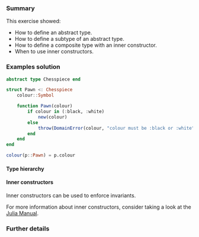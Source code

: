 ### Summary

This exercise showed:

- How to define an abstract type.
- How to define a subtype of an abstract type.
- How to define a composite type with an inner constructor.
- When to use inner constructors.

### Examples solution

```julia
abstract type Chesspiece end

struct Pawn <: Chesspiece
    colour::Symbol

    function Pawn(colour)
        if colour in (:black, :white)
            new(colour)
        else
            throw(DomainError(colour, "colour must be :black or :white"))
        end
    end
end

colour(p::Pawn) = p.colour
```

#### Type hierarchy

#### Inner constructors

Inner constructors can be used to enforce invariants.

For more information about inner constructors, consider taking a look at the [Julia Manual][inner-constructors].

### Further details

[inner-constructors]: https://docs.julialang.org/en/v1/manual/constructors/#Inner-Constructor-Methods-1

